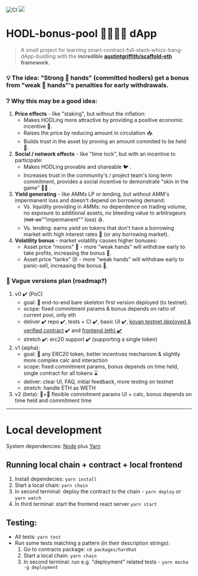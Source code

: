 ![CI](https://github.com/artdgn/hodl-bonus-pool-dapp/workflows/CI/badge.svg) 
<a href=https://hodl-pool-dapp-v0-kovan.surge.sh/><img src=https://img.shields.io/badge/Kovan--V0-Surge-blueviolet></img></a>

# HODL-bonus-pool 🧑‍🤝‍🧑🤽 dApp 
> A small project for learning smart-contract-full-stack-whizz-bang-dApp-buidling with the **incredible [austintgriffith/scaffold-eth](https://github.com/austintgriffith/scaffold-eth) framework**.

### 💡 The idea: "Strong 💎 hands" (committed hodlers) get a bonus from "weak 🧁 hands"'s penalties for early withdrawals.

### ❔ Why this may be a good idea:
1. **Price effects** - like "staking", but without the inflation:
    - Makes HODLing more attractive by providing a positive economic incentive 🤑. 
    - Raises the price by reducing amount in circulation 📥.
    - Builds trust in the asset by proving an amount commited to be held 💍.
1. **Social / network effects** - like "time lock", but with an incentive to participate:
    - Makes HODLing provable and shareable 🐦 .
    - Increases trust in the community's / project team's long term commitment, provides a social incentive to demonstrate "skin in the game" 🙋‍♀️ .
1. **Yield generating** - like AMMs LP or lending, but without AMM's impermanent loss and doesn't depend on borrowing demand:
    - Vs. liquidity providing in AMMs: no dependence on trading volume, no exposure to additional assets, no bleeding value to arbitrageurs (~~not-so~~""impermanent"" loss) 🩸.
    - Vs. lending: earns yield on tokens that don't have a borrowing market with high interest rates 🔄 (or any borrowing market).
1. **Volatility bonus** - market volatility causes higher bonuses:
    - Asset price "moons" 🥳 - more "weak hands" will withdraw early to take profits, increasing the bonus 💸.
    - Asset price "tanks" 😢 - more "weak hands" will withdraw early to panic-sell, increasing the bonus 💸.

### 🧭 Vague versions plan (roadmap?)
1. v0 ✔️ (PoC)
    - goal: 🚀 end-to-end bare skeleton first version deployed (to testnet). 
    - scope: fixed commitment params & bonus depends on ratio of current pool, only eth
    - deliver ✔️ repo ✔️, tests + CI ✔️, basic UI ✔️, [kovan testnet deployed & verified contract](https://kovan.etherscan.io/address/0xaD00093d69829C61c952eF9A354B14D41F38BEA3#code) ✔️ and [frontend (eth) ✔️](https://hodl-pool-dapp-v0-kovan.surge.sh/)
    - stretch ✔️: erc20 support ✔️ (supporting a single token)
1. v1 (alpha):
    - goal: 🧠 any ERC20 token, better incentives mechanism & slightly more complex calc and interaction 
    - scope: fixed commitment params, bonus depends on time held, single contract for all tokens ⌛
    - deliver: clear UI, FAQ, initial feedback, more testing on testnet
    - stretch: handle ETH as WETH 
1. v2 (beta): 🍕+🍔 flexible commitment params UI + calc, bonus depends on time held and commitment time

---

# Local development

System dependencies: [Node](https://nodejs.org/dist/latest-v12.x/) plus [Yarn](https://classic.yarnpkg.com/en/docs/install/)

## Running local chain + contract + local frontend
1. Install dependecies: `yarn install`
1. Start a local chain: `yarn chain`
1. In second terminal: deploy the contract to the chain - `yarn deploy` or `yarn watch`
1. In third terminal: start the frontend react server `yarn start`

## Testing:
- All tests: `yarn test`
- Run some tests matching a pattern (in their description strings):
  1. Go to contracts package: `cd packages/hardhat`
  2. Start a local chain: `yarn chain`
  3. In second terminal: run e.g. "deployment" related tests - `yarn mocha -g deployment`
